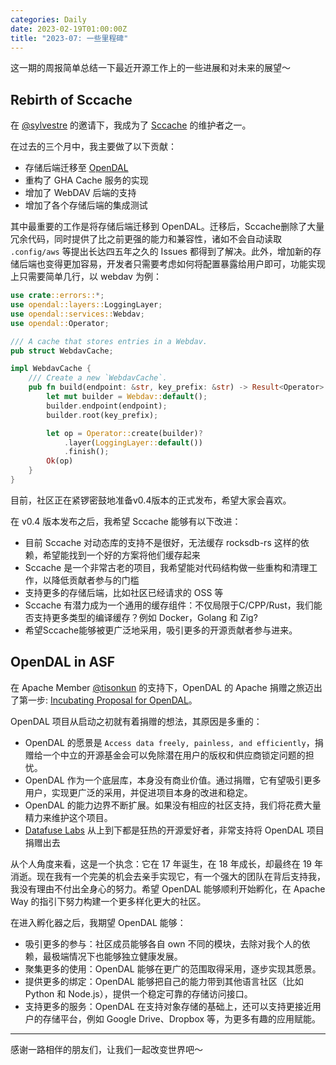 ```yaml
---
categories: Daily
date: 2023-02-19T01:00:00Z
title: "2023-07: 一些里程碑"
---
```


这一期的周报简单总结一下最近开源工作上的一些进展和对未来的展望～

## Rebirth of Sccache

在 [@sylvestre](https://github.com/sylvestre) 的邀请下，我成为了 [Sccache](https://github.com/mozilla/sccache/) 的维护者之一。

在过去的三个月中，我主要做了以下贡献：

- 存储后端迁移至 [OpenDAL](https://github.com/datafuselabs/opendal)
- 重构了 GHA Cache 服务的实现
- 增加了 WebDAV 后端的支持
- 增加了各个存储后端的集成测试

其中最重要的工作是将存储后端迁移到 OpenDAL。迁移后，Sccache删除了大量冗余代码，同时提供了比之前更强的能力和兼容性，诸如不会自动读取 `.config/aws` 等提出长达四五年之久的 Issues 都得到了解决。此外，增加新的存储后端也变得更加容易，开发者只需要考虑如何将配置暴露给用户即可，功能实现上只需要简单几行，以 webdav 为例：

```rust
use crate::errors::*;
use opendal::layers::LoggingLayer;
use opendal::services::Webdav;
use opendal::Operator;

/// A cache that stores entries in a Webdav.
pub struct WebdavCache;

impl WebdavCache {
    /// Create a new `WebdavCache`.
    pub fn build(endpoint: &str, key_prefix: &str) -> Result<Operator> {
        let mut builder = Webdav::default();
        builder.endpoint(endpoint);
        builder.root(key_prefix);

        let op = Operator::create(builder)?
            .layer(LoggingLayer::default())
            .finish();
        Ok(op)
    }
}
```

目前，社区正在紧锣密鼓地准备v0.4版本的正式发布，希望大家会喜欢。

在 v0.4 版本发布之后，我希望 Sccache 能够有以下改进：

- 目前 Sccache 对动态库的支持不是很好，无法缓存 rocksdb-rs 这样的依赖，希望能找到一个好的方案将他们缓存起来
- Sccache 是一个非常古老的项目，我希望能对代码结构做一些重构和清理工作，以降低贡献者参与的门槛
- 支持更多的存储后端，比如社区已经请求的 OSS 等
- Sccache 有潜力成为一个通用的缓存组件：不仅局限于C/CPP/Rust，我们能否支持更多类型的编译缓存？例如 Docker，Golang 和 Zig?
- 希望Sccache能够被更广泛地采用，吸引更多的开源贡献者参与进来。

## OpenDAL in ASF

在 Apache Member [@tisonkun](https://github.com/tisonkun) 的支持下，OpenDAL 的 Apache 捐赠之旅迈出了第一步: [Incubating Proposal for OpenDAL](https://lists.apache.org/thread/px7wjcjy3rd4s59d4d3ll1x6y11d240r)。

OpenDAL 项目从启动之初就有着捐赠的想法，其原因是多重的：

- OpenDAL 的愿景是 `Access data freely, painless, and efficiently`，捐赠给一个中立的开源基金会可以免除潜在用户的版权和供应商锁定问题的担忧。
- OpenDAL 作为一个底层库，本身没有商业价值。通过捐赠，它有望吸引更多用户，实现更广泛的采用，并促进项目本身的改进和稳定。
- OpenDAL 的能力边界不断扩展。如果没有相应的社区支持，我们将花费大量精力来维护这个项目。
- [Datafuse Labs](https://github.com/datafuselabs) 从上到下都是狂热的开源爱好者，非常支持将 OpenDAL 项目捐赠出去

从个人角度来看，这是一个执念：它在 17 年诞生，在 18 年成长，却最终在 19 年消逝。现在我有一个完美的机会去亲手实现它，有一个强大的团队在背后支持我，我没有理由不付出全身心的努力。希望 OpenDAL 能够顺利开始孵化，在 Apache Way 的指引下努力构建一个更多样化更大的社区。

在进入孵化器之后，我期望 OpenDAL 能够：

- 吸引更多的参与：社区成员能够各自 own 不同的模块，去除对我个人的依赖，最极端情况下也能够独立健康发展。
- 聚集更多的使用：OpenDAL 能够在更广的范围取得采用，逐步实现其愿景。
- 提供更多的绑定：OpenDAL 能够把自己的能力带到其他语言社区（比如 Python 和 Node.js），提供一个稳定可靠的存储访问接口。
- 支持更多的服务：OpenDAL 在支持对象存储的基础上，还可以支持更接近用户的存储平台，例如 Google Drive、Dropbox 等，为更多有趣的应用赋能。

---

感谢一路相伴的朋友们，让我们一起改变世界吧～
